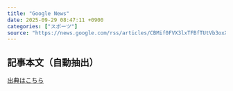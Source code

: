 ```yaml
---
title: "Google News"
date: 2025-09-29 08:47:11 +0900
categories: ["スポーツ"]
source: "https://news.google.com/rss/articles/CBMif0FVX3lxTFBfTUtVb3oxX296c2hDYUlZVG1ZR0R2NnhLTXFpMTdHTF9BWFVwYlZrQThId0psZm5JU3B1akFxbzJDWjNFUnlWV2xsVldtbkswWTRsLVctcmF2WTJqQXotbDBoMlhiNjBSVFF2bDh4aFlVWFJ0UktzZmhLVlRzWXc?oc=5"
---
```


## 記事本文（自動抽出）
<body class="y0K44d EA71Tc" id="readabilityBody"></body>

[出典はこちら](https://news.google.com/rss/articles/CBMif0FVX3lxTFBfTUtVb3oxX296c2hDYUlZVG1ZR0R2NnhLTXFpMTdHTF9BWFVwYlZrQThId0psZm5JU3B1akFxbzJDWjNFUnlWV2xsVldtbkswWTRsLVctcmF2WTJqQXotbDBoMlhiNjBSVFF2bDh4aFlVWFJ0UktzZmhLVlRzWXc?oc=5)
